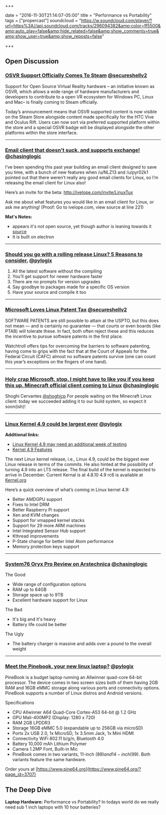 
+++

date = "2016-11-30T21:14:07-05:00" title = "Performance vs Portability" tags = ["propercast"] soundcloud = "https://w.soundcloud.com/player/?url=https%3A//api.soundcloud.com/tracks/296094382&amp;color=ff5500&amp;auto_play=false&amp;hide_related=false&amp;show_comments=true&amp;show_user=true&amp;show_reposts=false"

+++

## Open Discussion

### [OSVR Support Officially Comes To Steam](https://www.brokenjoysticks.net/2016/11/23/osvr-support-officially-comes-steam/) <small style="font-size: 16px">[@secureshellv2](https://twitter.com/secureshellv2)</small>

Support for Open Source Virtual Reality hardware – an initiative known as OSVR, which allows a wide range of hardware manufacturers and developers to contribute to a open VR ecosystem for Windows PC, Linux and Mac– is finally coming to Steam officially.

Today’s announcement means that OSVR supported content is now visible on the Steam Store alongside content made specifically for the HTC Vive and Oculus Rift. Users can now sort via preferred supported platform within the store and a special OSVR badge will be displayed alongside the other platforms within the store interface.

---

### [Email client that doesn't suck, and supports exchange!](http://ivelope.com/invite/LinuxTux) <small style="font-size: 16px">[@chasinglogic](https://twitter.com/chasinglogic)</small>

I’ve been spending this past year building an email client designed to save you time, with a bunch of new features when /u/NLZ13 and /u/pyr02k1 pointed out that there weren’t really any good email clients for Linux, so I’m releasing the email client for Linux also!

Here’s an invite for the beta: http://ivelope.com/invite/LinuxTux
  
Ask me about what features you would like in an email client for Linux, or ask me anything!
(Proof: Go to ivelope.com, view source at line 221)
 
**Mat's Notes:**
 - appears it's not open source, yet though author is leaning towards it [source](https://www.reddit.com/r/linux/comments/5e3mfy/im_building_an_email_client_for_linux_with_gmail/da9f7k1/)
 - It is built on electron

---

### [Should you go with a rolling release Linux? 5 Reasons to consider.](http://www.pcworld.com/article/3133030/linux/5-reasons-to-opt-for-a-linux-rolling-distro-vs-a-standard-release.html) <small style="font-size: 16px">[@pylogix](https://twitter.com/pylogix)</small>

1. All the latest software without the compiling
2. You’ll get support for newer hardware faster
3. There are no prompts for version upgrades
4. Say goodbye to packages made for a specific OS version
5. Have your source and compile it too

---

### [Microsoft Loves Linux Patent Tax](http://techrights.org/2016/11/22/microsoft-loves-linux-patent-tax/) <small style="font-size: 16px">[@secureshellv2](https://twitter.com/secureshellv2)</small>

SOFTWARE PATENTS are still possible to attain at the USPTO, but this does not mean — and is certainly no guarantee — that courts or even boards (like PTAB) will tolerate these. In fact, both often reject these and this reduces the incentive to pursue software patents in the first place.

Watchtroll offers tips for overcoming the barriers to software patenting, having come to grips with the fact that at the Court of Appeals for the Federal Circuit (CAFC) almost no software patents survive (one can count this year’s exceptions on the fingers of one hand).

---

### [Holy crap Microsoft, stop. I might have to like you if you keep this up. Minecraft official client coming to Linux](https://twitter.com/shoghicp/status/799727013615443969) <small style="font-size: 16px">[@chasinglogic](https://twitter.com/chasinglogic)</small>

Shoghi Cervantes [@shoghicp](https://twitter.com/shoghicp)
For people waiting on the Minecraft Linux client: today we succeeded adding it to our build system, so expect it soon(ish)!

---

### [Linux Kernel 4.9 could be largest ever](https://hackmd.io/MwUwhmwAxiC0BGYAmeAWKAjKcAcAzZATjgBNMA2XUsI25ZMIA===?both) <small style="font-size: 16px">[@pylogix](https://twitter.com/pylogix)</small>

**Additional links:**
- [Linux Kernel 4.9 may need an additional week of testing](http://www.phoronix.com/scan.php?page=news_item&px=Linux-4.9-rc6-Released)
- [Kernel 4.9 Features](http://www.phoronix.com/scan.php?page=article&item=linux-49-features&num=1)

The next Linux kernel release, i.e., Linux 4.9, could be the biggest ever Linux release in terms of the commits. He also hinted at the possibility of turning 4.9 into an LTS release. The final build of the kernel is expected to arrive in December.
Current Kernal is at 4.8.10
4.9 rc6 is available at [Kernel.org]()

Here’s a quick overview of what’s coming in Linux kernel 4.9:

- Better AMDGPU support
- Fixes to Intel DRM
- Better Raspberry Pi support
- Xen and KVM changes
- Support for vmapped kernel stacks
- Support for 29 more ARM machines
- Intel Integrated Sensor Hub support
- Kthread improvements
- P-State change for better Intel Atom performance
- Memory protection keys support

---

### [System76 Oryx Pro Review on Arstechnica](http://arstechnica.com/gadgets/2016/11/system76-oryx-pro-review-linux-in-a-laptop-has-never-been-better/) <small style="font-size: 16px">[@chasinglogic](https://twitter.com/chasinglogic)</small>

The Good
 
- Wide range of configuration options
- RAM up to 64GB
- Storage space up to 9TB
- Excellent hardware support for Linux
 
The Bad

- It's big and it's heavy
- Battery life could be better
 
The Ugly

- The battery charger is massive and adds over a pound to the overall weight

---

### [Meet the Pinebook, your new linux laptop?](https://fossbytes.com/dollar-89-pinebook-linux-laptop-64-bit/) <small style="font-size: 16px">[@pylogix](https://twitter.com/pylogix)</small>

PineBook is a budget laptop running an Allwinner quad-core 64-bit processor. The device comes in two screen sizes both of them having 2GB RAM and 16GB eMMC storage along various ports and connectivity options. PineBook supports a number of Linux distros and Android versions.

Specifications

- CPU	Allwinner A64 Quad-Core Cortex-A53 64-bit @ 1.2  GHz
- GPU	Mali-400MP2 (Display: 1280 x 720)
- RAM	2GB LPDDR3
- Storage	16GB eMMC 5.0 (expandable up to 256GB via microSD)
- Ports	2x USB 2.0, 1x MicroSD, 1x 3.5mm Jack, 1x Mini HDMI
- Connectivity	WiFi 802.11 b/g/n, Bluetooth 4.0
- Battery	10,000 mAh Lithium Polymer
- Camera	1.2MP Font, Built-in Mic
- PineBook comes in two variants, 11-inch ($89) and 14-inch ($99). Both variants feature the same hardware.

Order yours at [https://www.pine64.org](https://www.pine64.org/?page_id=3707)

## The Deep Dive

**Laptop Hardware:** Performance vs Portability? In todays world do we really need sub 1 inch laptops with 10 hour batteries?
